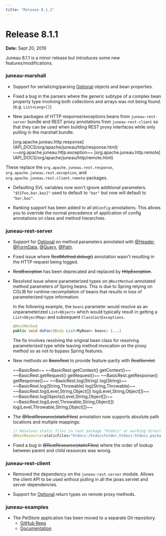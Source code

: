 ```yaml
---
title: "Release 8.1.1"
---
```


# Release 8.1.1

**Date:** Sept 20, 2019

Juneau 8.1.1 is a minor release but introduces some new features/modifications.

### juneau-marshall

- Support for serializing/parsing [Optional](https://docs.oracle.com/javase/8/docs/api/java/util/Optional.html) objects and bean properties.

- Fixed a bug in the parsers where the generic subtype of a complex bean property type involving both collections and arrays was not being found. (e.g. `List<Long>[]`)

- New packages of HTTP response/exceptions beans from `juneau-rest-server` bundle and REST proxy annotations from `juneau-rest-client` so that they can be used when building REST proxy interfaces while only pulling in the marshall bundle.

  <tree>
  <node-0><java-package>[org.apache.juneau.http.response](API_DOCS/org/apache/juneau/http/response.html)</java-package></node-0>
  <node-0><java-package> ~~org.apache.juneau.http.exception~~</java-package></node-0>
  <node-0><java-package>[org.apache.juneau.http.remote](API_DOCS/org/apache/juneau/http/remote.html)</java-package></node-0>
  </tree>

These replace the `org.apache.juneau.rest.response`, `org.apache.juneau.rest.exception`, and `org.apache.juneau.rest.client.remote` packages.

- Defaulting SVL variables now won't ignore additional parameters.
  `"$S{Foo,bar,baz}"` used to default to `"bar"` but now will default to `"bar,baz"`.

- Ranking support has been added to all `@XConfig` annotations.
  This allows you to override the normal precedence of application of config annotations on class and method hierarchies.

### juneau-rest-server

- Support for [Optional](https://docs.oracle.com/javase/8/docs/api/java/util/Optional.html) on method parameters annotated with [@Header](API_DOCS/org/apache/juneau/http/annotation/Header.html), [@FormData](API_DOCS/org/apache/juneau/http/annotation/FormData.html), [@Query](API_DOCS/org/apache/juneau/http/annotation/Query.html), [@Path](API_DOCS/org/apache/juneau/http/annotation/Path.html).

- Fixed issue where ~~RestMethod.debug()~~ annotation wasn't resulting in the HTTP request being logged.

-  ~~RestException~~ has been deprecated and replaced by  ~~HttpException~~.

- Resolved issue where parameterized types on `@RestMethod`-annotated method parameters of Spring beans.
  This is due to Spring relying on CGLIB for runtime-recompilation of beans that results in loss of parameterized-type information.

  In the following example, the `beans` parameter would resolve as an unparameterized `List<Object>` which would typically result in getting a `List<ObjectMap>` and subsequent `ClassCastExceptions`.

  ```java
  @RestMethod
  public void doFoo(@Body List<MyBean> beans) {...}
  ```

  The fix involves resolving the original bean class for resolving parameterized type while leaving method invocation on the proxy method so as not to bypass Spring features.

- New methods on  ~~BasicRest~~ to provide feature-parity with  ~~RestServlet~~:

  <tree>
  <node-0><java-class> ~~BasicRest~~</java-class></node-0>
  <node-1><java-method> ~~BasicRest.getContext() getContext()~~</java-method></node-1>
  <node-1><java-method> ~~BasicRest.getRequest() getRequest()~~</java-method></node-1>
  <node-1><java-method> ~~BasicRest.getResponse() getResponse()~~</java-method></node-1>
  <node-1><java-method> ~~BasicRest.log(String) log(String)~~</java-method></node-1>
  <node-1><java-method> ~~BasicRest.log(String,Throwable) log(String,Throwable)~~</java-method></node-1>
  <node-1><java-method> ~~BasicRest.log(Level,String,Object[]) log(Level,String,Object[])~~</java-method></node-1>
  <node-1><java-method> ~~BasicRest.logObjects(Level,String,Object[])~~</java-method></node-1>
  <node-1><java-method> ~~BasicRest.log(Level,Throwable,String,Object[]) log(Level,Throwable,String,Object[])~~</java-method></node-1>
  </tree>

- The ~~@RestResource(staticFiles)~~ annotation now supports absolute path locations and multiple mappings:

  ```java
  // Resolves static files in root package "htdocs" or working directory "htdocs", and then relative package "htdocs".
  @RestResource(staticFiles="htdocs:/htdocsfolder,htdocs:htdocs.package")
  ```

- Fixed a bug in ~~@RestResource(staticFiles)~~ where the order of lookup between parent and child resources was wrong.

### juneau-rest-client

- Removed the dependency on the `juneau-rest-server` module.
  Allows the client API to be used without pulling in all the javax.servlet and server dependencies.

- Support for [Optional](https://docs.oracle.com/javase/8/docs/api/java/util/Optional.html) return types on remote proxy methods.

### juneau-examples

- The PetStore application has been moved to a separate Git repository.
  - [GitHub Repo](https://github.com/apache/juneau-petstore)
  - [Documentation](http://juneau.apache.org/index.html#petstore.html)